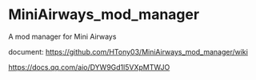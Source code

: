 # MiniAirways_mod_manager

A mod manager for Mini Airways

document:
https://github.com/HTony03/MiniAirways_mod_manager/wiki

https://docs.qq.com/aio/DYW9Gd1l5VXpMTWJO 